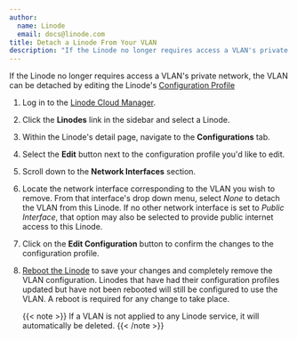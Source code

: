 ```yaml
---
author:
  name: Linode
  email: docs@linode.com
title: Detach a Linode From Your VLAN
description: "If the Linode no longer requires access a VLAN's private network, the VLAN can be detached by editing the Linode's Configuration Profile."
---
```


If the Linode no longer requires access a VLAN's private network, the VLAN can be detached by editing the Linode's [Configuration Profile](/docs/guides/disk-images-and-configuration-profiles/#editing-a-configuration-profile)

1. Log in to the [Linode Cloud Manager](https://www.cloud.linode.com).

1. Click the **Linodes** link in the sidebar and select a Linode.

1. Within the Linode's detail page, navigate to the **Configurations** tab.

1. Select the **Edit** button next to the configuration profile you'd like to edit.

1. Scroll down to the **Network Interfaces** section.

1. Locate the network interface corresponding to the VLAN you wish to remove. From that interface's drop down menu, select *None* to detach the VLAN from this Linode. If no other network interface is set to *Public Interface*, that option may also be selected to provide public internet access to this Linode.

1. Click on the **Edit Configuration** button to confirm the changes to the configuration profile.

1. [Reboot the Linode](/docs/products/tools/cloud-manager/guides/cloud-reboot) to save your changes and completely remove the VLAN configuration. Linodes that have had their configuration profiles updated but have not been rebooted will still be configured to use the VLAN. A reboot is required for any change to take place.

   {{< note >}}
If a VLAN is not applied to any Linode service, it will automatically be deleted.
{{< /note >}}
